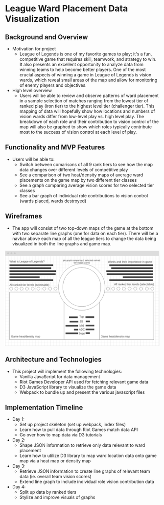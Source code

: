 # League Ward Placement Data Visualization

## Background and Overview
  * Motivation for project
    * League of Legends is one of my favorite games to play; it's a fun, competitive game that requires skill, teamwork, and strategy to win. It also presents an excellent opportunity to analyze data from winning teams to help become better players. One of the most crucial aspects of winning a game in League of Legends is vision wards, which reveal small areas of the map and allow for monitoring of enemy players and objectives. 
  * High level overview
    * Users will be able to review and observe patterns of ward placement in a sample selection of matches ranging from the lowest tier of ranked play (iron tier) to the highest level tier (challenger tier). This mapping of data will hopefully show how locations and numbers of vision wards differ from low-level play vs. high level play. The breakdown of each role and their contribution to vision control of the map will also be graphed to show which roles typically contribute most to the success of vision control at each level of play. 

## Functionality and MVP Features
  * Users will be able to:
    * Switch between comarisons of all 9 rank tiers to see how the map data changes over different levels of competitive play
    * See a comparison of two heat/density maps of average ward placements on the game map by two different tier classes
    * See a graph comparing average vision scores for two selected tier classes
    * See a bar graph of individual role contributions to vision control (wards placed, wards destroyed)

## Wireframes
  * The app will consist of two top-down maps of the game at the bottom with two separate line graphs (one for data on each tier). There will be a navbar above each map of all the league tiers to change the data being visualized in both the line graphs and game map. 

  ![lol ward placement data visualization wireframe](assets/images/lol_ward_placement_data_visualization_wireframe.png)

## Architecture and Technologies
  * This project will implement the following technologies:
    * Vanilla JavaScript for data management
    * Riot Games Developer API used for fetching relevant game data 
    * D3 JavaScript library to visualize the game data
    * Webpack to bundle up and present the various javascript files

## Implementation Timeline
  * Day 1:
    * Set up project skeleton (set up webpack, index files)
    * Learn how to pull data through Riot Games match data API
    * Go over how to map data via D3 tutorials
  * Day 2:
    * Shape JSON information to retrieve only data relevant to ward placement
    * Learn how to utilize D3 library to map ward location data onto game map via a heat map or density map
  * Day 3:
    * Retrieve JSON information to create line graphs of relevant team data (ie. overall team vision scores)
    * Extend line graph to include individual role vision contribution data
  * Day 4:
    * Split up data by ranked tiers
    * Stylize and improve visuals of graphs